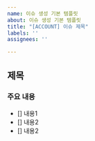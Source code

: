 ```yaml
---
name: 이슈 생성 기본 템플릿
about: 이슈 생성 기본 템플릿
title: "[ACCOUNT] 이슈 제목"
labels: ''
assignees: ''

---
```


## 제목
### 주요 내용
- [] 내용1
- [] 내용2
- [] 내용2
